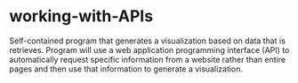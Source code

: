 # working-with-APIs
Self-contained program that generates a visualization based on data that is retrieves. Program will use a web application programming interface (API) to automatically request specific information from a website rather than entire pages and then use that information to generate a visualization.
